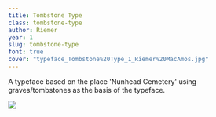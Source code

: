 ```yaml
---
title: Tombstone Type
class: tombstone-type
author: Riemer
year: 1
slug: tombstone-type
font: true
cover: "typeface_Tombstone%20Type_1_Riemer%20MacAmos.jpg"
---
```


A typeface based on the place 'Nunhead Cemetery' using graves/tombstones as the basis of the typeface.

![](/images/typeface_Tombstone%20Type_1_Riemer%20MacAmos.jpg)